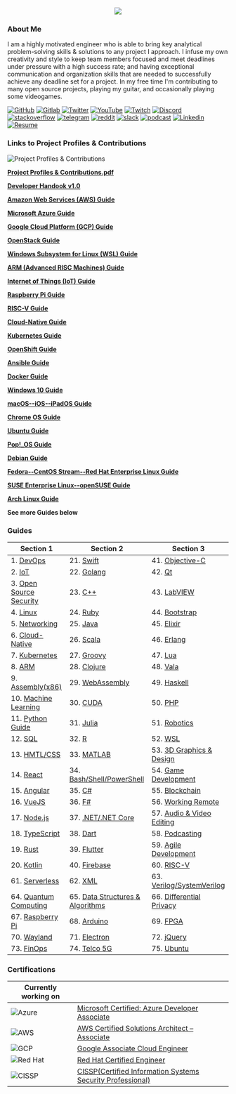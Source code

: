 <h1 align="center">
 <img src="https://user-images.githubusercontent.com/45159366/81243342-6c350f00-8fc4-11ea-9037-9cbe0f7bf3ff.png">
</h1>

### About Me
I am a highly motivated engineer who is able to bring key analytical problem-solving skills & solutions to any project I approach. I infuse my own creativity and style to keep team members focused and meet deadlines under pressure with a high success rate; and having exceptional communication and organization skills that are needed to successfully achieve any deadline set for a project. In my free time I'm contributing to many open source projects, playing my guitar, and occasionally playing some videogames.

[![GitHub](https://user-images.githubusercontent.com/45159366/94374332-67cad900-00c0-11eb-953d-8727aae8031d.png)](https://github.com/mikeroyal)
[![Gitlab](https://user-images.githubusercontent.com/45159366/114458301-e20e0700-9b93-11eb-8b4a-81784aba901c.png)](https://gitlab.com/maos20008)
[![Twitter](https://user-images.githubusercontent.com/45159366/85327986-bdba3000-b484-11ea-87f0-20be14e54852.png)](https://twitter.com/Miker256)
[![YouTube](https://user-images.githubusercontent.com/45159366/95527913-81570500-098b-11eb-9d12-7601543de4aa.png)]()
[![Twitch](https://user-images.githubusercontent.com/45159366/95504868-3ecd0280-0962-11eb-8ec2-a6c84182fb3e.png)](https://www.twitch.tv/r0yal_games)
[![Discord](https://user-images.githubusercontent.com/45159366/114456852-3617ec00-9b92-11eb-9446-7ecd481c0ba1.png)]()
[![stackoverflow](https://user-images.githubusercontent.com/45159366/99306249-c7fd1200-2809-11eb-9a9b-c874387bfcf6.png)]()
[![telegram](https://user-images.githubusercontent.com/45159366/114456871-3a440980-9b92-11eb-9141-63c3add3fea7.png)]()
[![reddit](https://user-images.githubusercontent.com/45159366/114456858-37491900-9b92-11eb-9420-cb749e122dd8.png)]()
[![slack](https://user-images.githubusercontent.com/45159366/114456875-3b753680-9b92-11eb-86e4-202149551fad.png)]()
[![podcast](https://user-images.githubusercontent.com/45159366/111213748-54d49400-858e-11eb-8d89-80e7798774dd.png)]()
[![Linkedin](https://user-images.githubusercontent.com/45159366/85327989-beeb5d00-b484-11ea-9996-d6042a365e34.png)](https://www.linkedin.com/in/michael-royal-b923b4134/)
[![Resume](https://user-images.githubusercontent.com/45159366/85609897-5e3a5c80-b60b-11ea-94d4-751c7385e80a.png)](https://github.com/mikeroyal/mikeroyal.github.io/files/5549564/Michael_Royal_Resume.pdf)


### Links to Project Profiles & Contributions

![Project Profiles & Contributions](https://user-images.githubusercontent.com/45159366/86542054-ed2a5d00-bec6-11ea-875e-9909383fe64c.png)

**[Project Profiles & Contributions.pdf](https://github.com/mikeroyal/mikeroyal.github.io/files/4875593/Links.to.Project.Contributions.pdf)**

**[Developer Handook v1.0](https://github.com/mikeroyal/Developer-Handbook)**

**[Amazon Web Services (AWS) Guide](https://github.com/mikeroyal/AWS-Guide)**

**[Microsoft Azure Guide](https://github.com/mikeroyal/Azure-Guide)**

**[Google Cloud Platform (GCP) Guide](https://github.com/mikeroyal/Google-Cloud-Guide)**

**[OpenStack Guide](https://github.com/mikeroyal/OpenStack-Guide)**

**[Windows Subsystem for Linux (WSL) Guide](https://github.com/mikeroyal/WSL-Guide)**

**[ARM (Advanced RISC Machines) Guide](https://github.com/mikeroyal/ARM-Guide)**

**[Internet of Things (IoT) Guide](https://github.com/mikeroyal/IoT-Guide)**

**[Raspberry Pi Guide](https://github.com/mikeroyal/Raspberry-Pi-Guide)**

**[RISC-V Guide](https://github.com/mikeroyal/RISC-V-Guide)**

**[Cloud-Native Guide](https://github.com/mikeroyal/Cloud-Native-Guide)**

**[Kubernetes Guide](https://github.com/mikeroyal/Kubernetes-Guide)**

**[OpenShift Guide](https://github.com/mikeroyal/OpenShift-Guide)**

**[Ansible Guide](https://github.com/mikeroyal/Ansible-Guide)**

**[Docker Guide](https://github.com/mikeroyal/Docker-Guide)**

**[Windows 10 Guide](https://github.com/mikeroyal/Windows-10-Guide)**

**[macOS--iOS--iPadOS Guide](https://github.com/mikeroyal/macOS-iOS-iPadOS-Guide)**

**[Chrome OS Guide](https://github.com/mikeroyal/Chrome-OS-Guide)**

**[Ubuntu Guide](https://github.com/mikeroyal/Perfect-Ubuntu-Guide)**

**[Pop!_OS Guide](https://github.com/mikeroyal/Pop_OS-Guide)**

**[Debian Guide](https://github.com/mikeroyal/Debian-Guide)**

**[Fedora--CentOS Stream--Red Hat Enterprise Linux Guide](https://github.com/mikeroyal/Fedora-Guide)**

**[SUSE Enterprise Linux--openSUSE Guide](https://github.com/mikeroyal/SUSE-openSUSE-Guide)**

**[Arch Linux Guide](https://github.com/mikeroyal/Arch-Linux-Guide)**

**See more Guides below**

### Guides

| Section 1 | Section 2 | Section 3 |
| --------------- | --------------- | --------------- |
| 1. [DevOps](https://github.com/mikeroyal/DevOps-Guide)|  21. [Swift](https://github.com/mikeroyal/Swift-Guide)| 41. [Objective-C](https://github.com/mikeroyal/Objective-C-Guide)|
| 2. [IoT](https://github.com/mikeroyal/IoT-Guide)| 22. [Golang](https://github.com/mikeroyal/Go-Guide)| 42. [Qt](https://github.com/mikeroyal/Qt-Guide)| 
| 3. [Open Source Security](https://github.com/mikeroyal/Open-Source-Security-Guide)| 23. [C++](https://github.com/mikeroyal/CPP-Guide)| 43. [LabVIEW](https://github.com/mikeroyal/LabVIEW-Guide)| 
| 4. [Linux](https://github.com/mikeroyal/Linux-Guide)| 24. [Ruby](https://github.com/mikeroyal/Ruby-Guide)| 44. [Bootstrap](https://github.com/mikeroyal/Bootstrap-Guide)|
| 5. [Networking](https://github.com/mikeroyal/Networking-Guide)|  25. [Java](https://github.com/mikeroyal/Java-Guide)| 45. [Elixir](https://github.com/mikeroyal/Elixir-Guide)| 
| 6. [Cloud-Native](https://github.com/mikeroyal/Cloud-Native-Guide)| 26. [Scala](https://github.com/mikeroyal/Scala-Guide) | 46. [Erlang](https://github.com/mikeroyal/Erlang-Guide)|
| 7. [Kubernetes](https://github.com/mikeroyal/Kubernetes-Guide) | 27. [Groovy](https://github.com/mikeroyal/Groovy-Guide)  | 47. [Lua](https://github.com/mikeroyal/Lua-Guide)|
| 8. [ARM](https://github.com/mikeroyal/ARM-Guide) | 28. [Clojure](https://github.com/mikeroyal/Clojure-Guide)| 48. [Vala](https://github.com/mikeroyal/Vala-Guide)|
| 9. [Assembly(x86)](https://github.com/mikeroyal/Assembly-Guide)| 29. [WebAssembly](https://github.com/mikeroyal/WebAssembly-Guide)|49. [Haskell](https://github.com/mikeroyal/Haskell-Guide)|
| 10. [Machine Learning](https://github.com/mikeroyal/Machine-Learning-Guide)|30. [CUDA](https://github.com/mikeroyal/CUDA-Guide)| 50. [PHP](https://github.com/mikeroyal/PHP-Guide)
| 11. [Python Guide](https://github.com/mikeroyal/Python-Guide)|31. [Julia](https://github.com/mikeroyal/Julia_lang-Guide)|51. [Robotics](https://github.com/mikeroyal/Robotics-guide)|
| 12. [SQL](https://github.com/mikeroyal/SQL-Guide)| 32. [R](https://github.com/mikeroyal/R-Guide)|52. [WSL](https://github.com/mikeroyal/WSL-Guide) |
| 13. [HMTL/CSS](https://github.com/mikeroyal/HMTL-CSS-Guide)| 33. [MATLAB](https://github.com/mikeroyal/MATLAB-Guide)|53. [3D Graphics & Design](https://github.com/mikeroyal/3D-Graphics-and-Design-Guide)|
| 14. [React](https://github.com/mikeroyal/ReactJS-Guide)  |34. [Bash/Shell/PowerShell](https://github.com/mikeroyal/Bash-Shell-Powershell-Guide) |54. [Game Development](https://github.com/mikeroyal/Game-Development-Guide)| 
| 15. [Angular](https://github.com/mikeroyal/Angular-Guide) | 35. [C#](https://github.com/mikeroyal/C-Sharp-Guide)|55. [Blockchain](https://github.com/mikeroyal/Blockchain-Guide)|
| 16. [VueJS](https://github.com/mikeroyal/VueJS-Guide) | 36. [F#](https://github.com/mikeroyal/F-Sharp-Guide)|56. [Working Remote](https://github.com/mikeroyal/Working-Remote-Guide)|
| 17. [Node.js](https://github.com/mikeroyal/Node.js-Guide)| 37. [.NET/.NET Core](https://github.com/mikeroyal/.NET-Guide)|57. [Audio & Video Editing](https://github.com/mikeroyal/Audio-and-Video-Editing-Guide)|
| 18. [TypeScript](https://github.com/mikeroyal/TypeScript-Guide)| 38. [Dart](https://github.com/mikeroyal/Dart-Guide)|58. [Podcasting](https://github.com/mikeroyal/Podcasting-Guide)|
| 19. [Rust](https://github.com/mikeroyal/Rust_lang-Guide)| 39. [Flutter](https://github.com/mikeroyal/Flutter-Guide)|59. [Agile Development](https://github.com/mikeroyal/Agile-Guide)|
|20. [Kotlin](https://github.com/mikeroyal/Kotlin-Guide)|40. [Firebase](https://github.com/mikeroyal/Firebase-Guide)|60. [RISC-V](https://github.com/mikeroyal/RISC-V-Guide)
|61. [Serverless](https://github.com/mikeroyal/Serverless-Guide)|62. [XML](https://github.com/mikeroyal/XML-Guide)|63. [Verilog/SystemVerilog](https://github.com/mikeroyal/Verilog-SystemVerilog-Guide)|
|64. [Quantum Computing](https://github.com/mikeroyal/Quantum-Computing-Guide)|65. [Data Structures & Algorithms](https://github.com/mikeroyal/Data-Structures-and-Algorithms)|66. [Differential Privacy](https://github.com/mikeroyal/Differential-Privacy-Guide)|
|67. [Raspberry Pi](https://github.com/mikeroyal/Raspberry-Pi-Guide)|68. [Arduino](https://github.com/mikeroyal/Arduino-Guide)|69. [FPGA](https://github.com/mikeroyal/FPGA-Guide)|
|70. [Wayland](https://github.com/mikeroyal/Developer-Handbook/blob/main/README.md#70-wayland)|71. [Electron](https://github.com/mikeroyal/Developer-Handbook/blob/main/README.md#71-electron)|72. [jQuery](https://github.com/mikeroyal/Developer-Handbook/blob/main/README.md#72-jquery)|
|73. [FinOps](https://github.com/mikeroyal/Developer-Handbook/blob/main/README.md#73-finops)|74. [Telco 5G](https://github.com/mikeroyal/Developer-Handbook/blob/main/README.md#74-telco-5g)|75. [Ubuntu](https://github.com/mikeroyal/Perfect-Ubuntu-Guide)|

### Certifications


| Currently working on|  |
| ----------| --------------- | 
|![Azure](https://user-images.githubusercontent.com/45159366/100673067-af1b5300-3317-11eb-9f63-5839e9242f10.png)| [Microsoft Certified: Azure Developer Associate](https://docs.microsoft.com/learn/certifications/azure-developer)|
|![AWS](https://user-images.githubusercontent.com/45159366/100673070-b04c8000-3317-11eb-90bc-eded03b6e272.png) |[AWS Certified Solutions Architect – Associate](https://aws.amazon.com/certification/certified-solutions-architect-associate/)|
|![GCP](https://user-images.githubusercontent.com/45159366/100673076-b17dad00-3317-11eb-8fda-ec5adcd7df29.png)| [Google Associate Cloud Engineer](https://cloud.google.com/certification/cloud-engineer)|
|![Red Hat](https://user-images.githubusercontent.com/45159366/100673079-b2aeda00-3317-11eb-8a14-ddec35c47254.png)| [Red Hat Certified Engineer](https://www.redhat.com/en/services/certification/rhce)|
|![CISSP](https://user-images.githubusercontent.com/45159366/101218002-29f5ae00-3637-11eb-8e00-d2047ca8dca8.png)| [CISSP(Certified Information Systems Security Professional)](https://www.isc2.org/Certifications/CISSP)|

